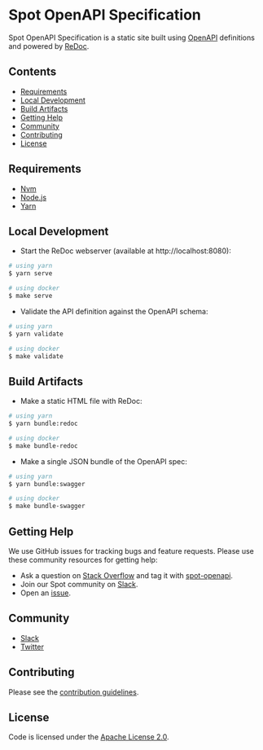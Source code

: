 # Spot OpenAPI Specification

Spot OpenAPI Specification is a static site built using [OpenAPI][openapi] definitions and powered by [ReDoc][redoc].

## Contents

- [Requirements](#requirements)
- [Local Development](#local-development)
- [Build Artifacts](#build-artifacts)
- [Getting Help](#getting-help)
- [Community](#community)
- [Contributing](#contributing)
- [License](#license)

## Requirements

- [Nvm][nvm]
- [Node.js][nodejs]
- [Yarn][yarn]

## Local Development

- Start the ReDoc webserver (available at http://localhost:8080):

```sh
# using yarn
$ yarn serve

# using docker
$ make serve
```

- Validate the API definition against the OpenAPI schema:

```sh
# using yarn
$ yarn validate

# using docker
$ make validate
```

## Build Artifacts

- Make a static HTML file with ReDoc:

```sh
# using yarn
$ yarn bundle:redoc

# using docker
$ make bundle-redoc
```

- Make a single JSON bundle of the OpenAPI spec:

```sh
# using yarn
$ yarn bundle:swagger

# using docker
$ make bundle-swagger
```

## Getting Help

We use GitHub issues for tracking bugs and feature requests. Please use these community resources for getting help:

- Ask a question on [Stack Overflow][stackoverflow] and tag it with [spot-openapi][stackoverflow-spot-help].
- Join our Spot community on [Slack][slack-spot].
- Open an [issue][github-new-issue].

## Community

- [Slack](http://slack.spot.io/)
- [Twitter](https://twitter.com/spot_hq/)

## Contributing

Please see the [contribution guidelines](.github/CONTRIBUTING.md).

## License

Code is licensed under the [Apache License 2.0](LICENSE).

[openapi]: https://swagger.io/resources/open-api
[redoc]: https://github.com/Redocly/redoc
[nvm]: https://github.com/nvm-sh/nvm
[nodejs]: https://nodejs.org
[yarn]: https://yarnpkg.com
[stackoverflow]: https://stackoverflow.com
[stackoverflow-spot-help]: https://stackoverflow.com/questions/tagged/spot-openapi
[slack-spot]: http://slack.spot.io
[github-new-issue]: https://github.com/spotinst/openapi/issues/new
